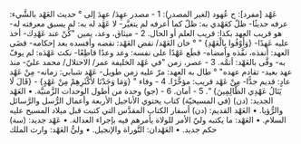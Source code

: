 ‌عَهْد [مفرد]: ج عُهود (لغير المصدر):
1 - مصدر ‌عهِدَ/ ‌عهِدَ إلى ° حديث العَهْد بالشَّيء: عرفه حديثًا- ظلّ كعَهْدي به: ظلّ كما أعرفه لم يتغيَّر- لا ‌عَهْد له به: لم يسبق معرفته له- هو قريب العهد بكذا: قريب العلم أو الحال.
2 - ميثاق، وعد، يمين "كُنْ عند عَهْدِك- أخذ عليه عَهدًا- {وَأَوْفُوا بِالْعَهْدِ} " ° خان العَهْد/ نقض العَهْد: نقضه وأفسده بعد إحكامه- قضَى العهد: أنفذه، نفَّذه وأمضاه- قطَع عَهْدًا على نفسه: وعد وعدًا قاطِعًا- نكث عَهْدَه: لم يوفّ به- وفَّى بالعَهْد: أتمَّه.
3 - عصر، زمن "في ‌عَهْد الخليفة عمر/ الاحتلال/ محمد عليّ- منذ ‌عهد بعيد- تقادم عهده" ° طال به العهد: مرّ عليه زمن طويل- ‌عَهْد شبابي: زمانه- مِنْ ‌عَهْد عادٍ: قديم جدًّا- مِنْ ‌عَهْد قريب: مؤخَّرًا.
4 - وفاء " {وَمَا وَجَدْنَا لأَكْثَرِهِمْ مِنْ ‌عَهْدٍ} - {قَالَ لَا يَنَالُ عَهْدِي الظَّالِمِينَ} ".
5 - أمان.
6 - (جو) وحدة من أطول الوحدات الزَّمنيَّة.
• العَهْد الجديد: (دن) (في المسيحيّة) كتاب يحتوي الأناجيل الأربعة وأعمال الرُّسل والرَّسائل والرُّؤيا.
• العَهْد القديم: (دن) أسفار الكتاب المقدَّس التي كتبت قبل ميلاد المسيح عليه السلام.
• العَهْد: ما يكتبه وليّ الأمر للولاة يأمرهم فيه بإجراء العدالة.
• ‌عَهْد جديد: (سة) حكم جديد.
• العَهْدان: التَّوراة والإنجيل.
 • وليُّ العَهْد: وارث الملك